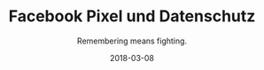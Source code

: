 ---
title: Facebook Pixel und Datenschutz
subtitle: Remembering means fighting.
intro: There’s continuity in hate. There has to be continuity in resistance. There has to be antifascism. Every day. Everywhere. Whatever the means.
date: '2018-03-08'
locale: de
external:
  medium: medium.com
  source: https://medium.com/@ovl/facebook-pixel-und-datenschutz-24d9edceacff
tags:
  - cat:web-development
  - cat:privacy
---